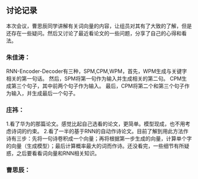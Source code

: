 ## 讨论记录
  本次会议，曹思辰同学讲解有关词向量的内容，让组员对其有了大致的了解，但是还存在一些疑问。然后又讨论了最近看论文的一些问题，分享了自己的心得和看法。
### 朱佳涛：
 RNN-Encoder-Decoder有三种，SPM,CPM,WPM，首先，WPM生成与关键字相关的第一句话。 然后，SPM将第一句作为输入并生成相关的第二句。 CPM生成第三个句子，其中前两个句子作为输入。 最后，CPM将第二个和第三个句子作为输入，并生成最后一个句子。
 ### 庄祎：
 1.看了华为的那篇论文。感觉比起自己选看的论文，更简单。模型现成，也不用考虑诗词的约束。
2.看了一半的基于RNN的自动作诗论文。目前了解到用此方法作诗有三步：先将一句诗卷积成一个向量；再将根据第一步生成的向量，计算单个字的向量（生成模型）；最后计算概率最大的词而作诗。还没看完，一些细节有所疑惑，之后要看看词向量和RNN相关知识。
### 曹思辰：
